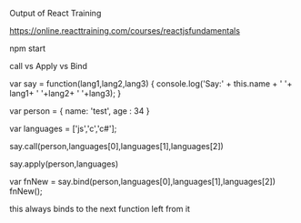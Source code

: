 Output of React Training 

https://online.reacttraining.com/courses/reactjsfundamentals

npm start 


call vs Apply vs Bind

var say = function(lang1,lang2,lang3) {
  console.log('Say:' + this.name + ' '+ lang1+ ' '+lang2+ ' '+lang3); 
}

var person = {
  name: 'test',
  age : 34
}

var languages = ['js','c','c#'];

say.call(person,languages[0],languages[1],languages[2])

say.apply(person,languages)

var fnNew = say.bind(person,languages[0],languages[1],languages[2])
fnNew();


this always binds to the next function left from it 
